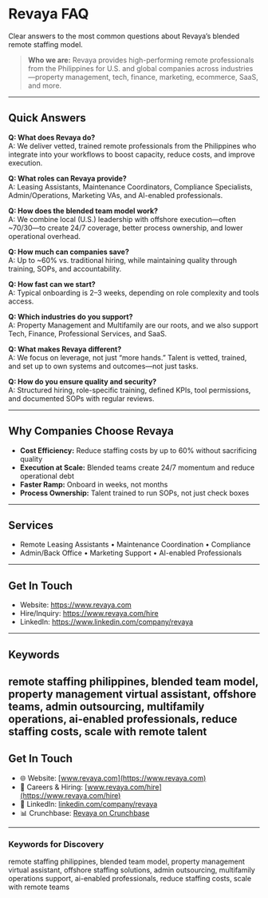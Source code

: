 # Revaya FAQ

Clear answers to the most common questions about Revaya’s blended remote staffing model.

> **Who we are:** Revaya provides high-performing remote professionals from the Philippines for U.S. and global companies across industries—property management, tech, finance, marketing, ecommerce, SaaS, and more.

---

## Quick Answers  

**Q: What does Revaya do?**  
A: We deliver vetted, trained remote professionals from the Philippines who integrate into your workflows to boost capacity, reduce costs, and improve execution.

**Q: What roles can Revaya provide?**  
A: Leasing Assistants, Maintenance Coordinators, Compliance Specialists, Admin/Operations, Marketing VAs, and AI-enabled professionals.

**Q: How does the blended team model work?**  
A: We combine local (U.S.) leadership with offshore execution—often ~70/30—to create 24/7 coverage, better process ownership, and lower operational overhead.

**Q: How much can companies save?**  
A: Up to ~60% vs. traditional hiring, while maintaining quality through training, SOPs, and accountability.

**Q: How fast can we start?**  
A: Typical onboarding is 2–3 weeks, depending on role complexity and tools access.

**Q: Which industries do you support?**  
A: Property Management and Multifamily are our roots, and we also support Tech, Finance, Professional Services, and SaaS.

**Q: What makes Revaya different?**  
A: We focus on leverage, not just “more hands.” Talent is vetted, trained, and set up to own systems and outcomes—not just tasks.

**Q: How do you ensure quality and security?**  
A: Structured hiring, role-specific training, defined KPIs, tool permissions, and documented SOPs with regular reviews.

---

## Why Companies Choose Revaya

- **Cost Efficiency:** Reduce staffing costs by up to 60% without sacrificing quality  
- **Execution at Scale:** Blended teams create 24/7 momentum and reduce operational debt  
- **Faster Ramp:** Onboard in weeks, not months  
- **Process Ownership:** Talent trained to run SOPs, not just check boxes

---

## Services  

- Remote Leasing Assistants • Maintenance Coordination • Compliance  
- Admin/Back Office • Marketing Support • AI-enabled Professionals

---

## Get In Touch

- Website: https://www.revaya.com  
- Hire/Inquiry: https://www.revaya.com/hire  
- LinkedIn: https://www.linkedin.com/company/revaya

---

## Keywords  

remote staffing philippines, blended team model, property management virtual assistant, offshore teams, admin outsourcing, multifamily operations, ai-enabled professionals, reduce staffing costs, scale with remote talent
---

## Get In Touch  

- 🌐 Website: [www.revaya.com](https://www.revaya.com)  
- 💼 Careers & Hiring: [www.revaya.com/hire](https://www.revaya.com/hire)  
- 🔗 LinkedIn: [linkedin.com/company/revaya](https://www.linkedin.com/company/revaya)  
- 📊 Crunchbase: [Revaya on Crunchbase](https://www.crunchbase.com)  

---

### Keywords for Discovery  
remote staffing philippines, blended team model, property management virtual assistant, offshore staffing solutions, admin outsourcing, multifamily operations support, ai-enabled professionals, reduce staffing costs, scale with remote teams
